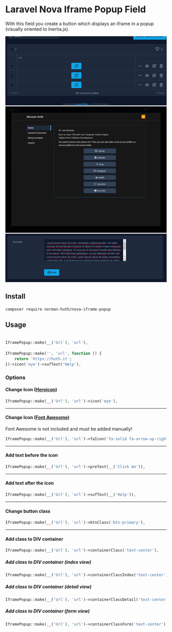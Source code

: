 # Laravel Nova Iframe Popup Field

With this field you create a button which displays an iframe in a popup (visually oriented to Inertia.js).

![1](https://raw.githubusercontent.com/Muetze42/asset-repo/main/nova-iframe-popup/images/1.png)
![2](https://raw.githubusercontent.com/Muetze42/asset-repo/main/nova-iframe-popup/images/2.png)
![3](https://raw.githubusercontent.com/Muetze42/asset-repo/main/nova-iframe-popup/images/3.png)

## Install
`composer require norman-huth/nova-iframe-popup`

## Usage
```php

IframePopup::make(__('Url'), 'url'),

IframePopup::make('', 'url', function () {
    return 'https://huth.it';
})->icon('eye')->sufText('Help'),
```
### Options
#### Change Icon ([Heroicon](https://heroicons.com/))
```php
IframePopup::make(__('Url'), 'url')->icon('eye'),
```
---
#### Change Icon ([Font Awesome](https://fontawesome.com/))
Font Awesome is not included and must be added manually!
```php
IframePopup::make(__('Url'), 'url')->faIcon('fa-solid fa-arrow-up-right-from-square'),
```
---
#### Add text before the icon
```php
IframePopup::make(__('Url'), 'url')->preText(__('Click me')),
```
---
#### Add text after the icon
```php
IframePopup::make(__('Url'), 'url')->sufText(__('Help')),
```
---
#### Change button class
```php
IframePopup::make(__('Url'), 'url')->btnClass('btn-primary'),
```
---
#### Add class to DIV container
```php
IframePopup::make(__('Url'), 'url')->containerClass('text-center'),
```
##### Add class to DIV container (index view)
```php
IframePopup::make(__('Url'), 'url')->containerClassIndex('text-center'),
```
##### Add class to DIV container (detail view)
```php
IframePopup::make(__('Url'), 'url')->containerClassDetail('text-center'),
```
##### Add class to DIV container (form view)
```php
IframePopup::make(__('Url'), 'url')->containerClassForm('text-center'),
```
